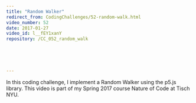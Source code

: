 ```yaml
---
title: "Random Walker"
redirect_from: CodingChallenges/52-random-walk.html
video_number: 52
date: 2017-01-27
video_id: l__fEY1xanY
repository: /CC_052_random_walk

  


  
---
```


In this coding challenge, I implement a Random Walker using the p5.js library. This video is part of my Spring 2017 course Nature of Code at Tisch NYU.

